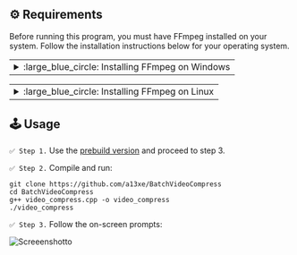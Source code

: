 
:gear: Requirements
-------------------------------------------------------------------------------------------------

Before running this program, you must have FFmpeg installed on your system. 
Follow the installation instructions below for your operating system.

<!-- ============================================================================================
WINDOWS FFMPEG INSTALLATION
============================================================================================ -->
<table>
<td>
<details>
  
  <summary> :large_blue_circle: Installing FFmpeg on Windows </summary>
  <br>
  
`✅ Step 1.` Download FFmpeg: [direct download link](https://github.com/BtbN/FFmpeg-Builds/releases/download/latest/ffmpeg-master-latest-win64-gpl.zip).

`✅ Step 2.` Extract the downloaded ZIP file to desired location on your PC, such as `C:\Program Files\FFmpeg`

`✅ Step 3.` Press 'Win + R' and type:
```
SystemPropertiesAdvanced
```
   - Click 'Environment Variables...' button.
   - Under 'System variables', find and select 'Path', then click 'Edit'.
   - Click 'New' and add the path to the FFmpeg `bin` directory, e.g. `C:\Program File\FFmpeg\bin`
   - Click 'OK' to close all dialogs.

`✅ Step 4.` To verify the installation open CMD and type
```
ffmpeg -version
```

</details>
</table>

<!-- ============================================================================================
LINUX FFMPEG INSTALLATION
============================================================================================ -->
<table>
<td>
<details>
  <summary> :large_blue_circle: Installing FFmpeg on Linux </summary>
  <br>
  
`✅ Step 1.` Open your terminal and run:
```
sudo apt update
sudo apt install ffmpeg
```
`✅ Step 2.` Verify the installation:
```
ffmpeg -version
```

</details>
</table>



:joystick: Usage
-------------------------------------------------------------------------------------------------



`✅ Step 1.` Use the [prebuild version](https://github.com/a13xe/BatchVideoCompress/releases/download/v1.0.0/video_compress.exe) and proceed to step 3.

`✅ Step 2.` Compile and run:
```
git clone https://github.com/a13xe/BatchVideoCompress
cd BatchVideoCompress
g++ video_compress.cpp -o video_compress
./video_compress
```

`✅ Step 3.` Follow the on-screen prompts:

![Screeenshotto](https://github.com/a13xe/BatchVideoCompress/assets/77492646/696338c5-8840-4bb0-a081-c9ea494c1e42)
